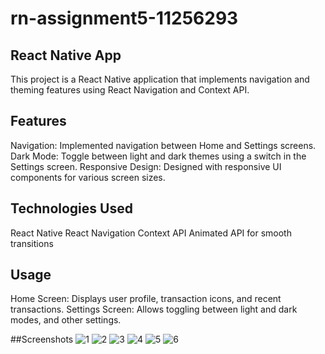 # rn-assignment5-11256293

## React Native App

This project is a React Native application that implements navigation and theming features using React Navigation and Context API.

## Features
Navigation: Implemented navigation between Home and Settings screens.
Dark Mode: Toggle between light and dark themes using a switch in the Settings screen.
Responsive Design: Designed with responsive UI components for various screen sizes.

##  Technologies Used
React Native
React Navigation
Context API
Animated API for smooth transitions

 ##   Usage
Home Screen: Displays user profile, transaction icons, and recent transactions.
Settings Screen: Allows toggling between light and dark modes, and other settings.
  
##Screenshots
![1](https://github.com/LouisaEco/rn-assignment5-11256293/assets/147488916/77cb5d11-14b7-431b-b3a4-dbd63ad3fa3a)
![2](https://github.com/LouisaEco/rn-assignment5-11256293/assets/147488916/bd78647a-15fc-49cb-b188-aad31061e182)
![3](https://github.com/LouisaEco/rn-assignment5-11256293/assets/147488916/2a4d021b-6fa8-4788-a24b-1fd51609ef82)
![4](https://github.com/LouisaEco/rn-assignment5-11256293/assets/147488916/46495a9a-71d1-45f7-8f6e-5a432efc3d10)
![5](https://github.com/LouisaEco/rn-assignment5-11256293/assets/147488916/1115226a-3ded-43d7-bca4-6153f725dcc1)
![6](https://github.com/LouisaEco/rn-assignment5-11256293/assets/147488916/1691c97d-5215-411c-b480-1068bc3f36ed)
